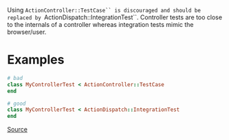 
Using `ActionController::TestCase`` is discouraged and should be replaced by
`ActionDispatch::IntegrationTest``. Controller tests are too close to the
internals of a controller whereas integration tests mimic the browser/user.

# Examples

```ruby
# bad
class MyControllerTest < ActionController::TestCase
end

# good
class MyControllerTest < ActionDispatch::IntegrationTest
end
```

[Source](http://www.rubydoc.info/gems/rubocop/RuboCop/Cop/Rails/ActionControllerTestCase)